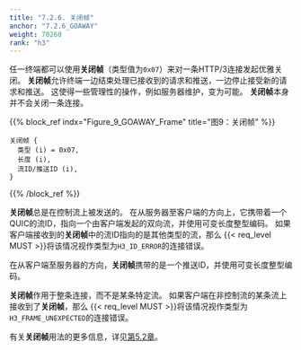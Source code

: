 ```yaml
---
title: "7.2.6. 关闭帧"
anchor: "7.2.6_GOAWAY"
weight: 70260
rank: "h3"
---
```


任一终端都可以使用**关闭帧**（类型值为`0x07`）来对一条HTTP/3连接发起优雅关闭。
**关闭帧**允许终端一边结束处理已接收到的请求和推送，一边停止接受新的请求和推送。
这使得一些管理性的操作，例如服务器维护，变为可能。
**关闭帧**本身并不会关闭一条连接。

{{% block_ref
indx="Figure_9_GOAWAY_Frame"
title="图9：关闭帧" %}}

```
关闭帧 {
  类型 (i) = 0x07,
  长度 (i),
  流ID/推送ID (i),
}
```

{{% /block_ref %}}

**关闭帧**总是在控制流上被发送的。
在从服务器至客户端的方向上，它携带着一个QUIC的流ID，指向一个由客户端发起的双向流，并使用可变长度整型编码。
如果客户端接收到的**关闭帧**中的流ID指向的是其他类型的流，那么 {{< req_level MUST >}}将该情况视作类型为`H3_ID_ERROR`的连接错误。

在从客户端至服务器的方向，**关闭帧**携带的是一个推送ID，并使用可变长度整型编码。

**关闭帧**作用于整条连接，而不是某条特定流。
如果客户端在非控制流的某条流上接收到了**关闭帧**，那么 {{< req_level MUST >}}将该情况视作类型为`H3_FRAME_UNEXPECTED`的连接错误。

有关**关闭帧**用法的更多信息，详见[第5.2章](#5.2_Connection_Shutdown)。
